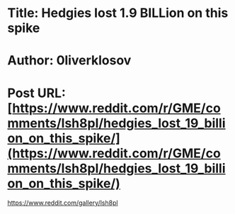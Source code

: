 # Title: Hedgies lost 1.9 BILLion on this spike
# Author: 0liverklosov
# Post URL: [https://www.reddit.com/r/GME/comments/lsh8pl/hedgies_lost_19_billion_on_this_spike/](https://www.reddit.com/r/GME/comments/lsh8pl/hedgies_lost_19_billion_on_this_spike/)


https://www.reddit.com/gallery/lsh8pl